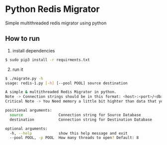 # Python Redis Migrator
Simple multithreaded redis migrator using python
## How to run
1. install dependencies 
```bash
$ sudo pip3 install -r requirments.txt
```
2. run it
```bash
$ ./migrate.py -h
usage: redis-1.py [-h] [--pool POOL] source destination

A simple & multithreaded Redis Migrator in python.
Note -> Connection strings should be in this format: <host>:<port>/<db>
Critical Note -> You Need memory a little bit highter than data that you want to transfer (You Will not lose your data)

positional arguments:
  source                Connection string for Source Database
  destination           Connection string for Destination Database

optional arguments:
  -h, --help            show this help message and exit
  --pool POOL, -p POOL  How many threads to open? Default: 8
```

